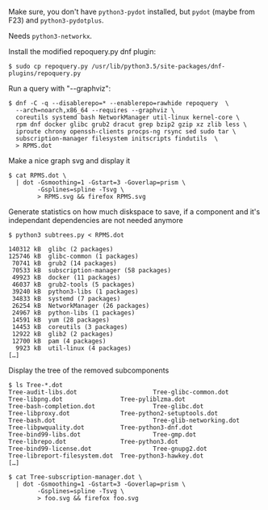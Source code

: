 Make sure, you don't have `python3-pydot` installed, but `pydot` (maybe from F23) and `python3-pydotplus`.

Needs `python3-networkx`.


Install the modified repoquery.py dnf plugin:
```
$ sudo cp repoquery.py /usr/lib/python3.5/site-packages/dnf-plugins/repoquery.py
```

Run a query with "--graphviz":
```
$ dnf -C -q --disablerepo=* --enablerepo=rawhide repoquery  \
  --arch=noarch,x86_64 --requires --graphviz \
  coreutils systemd bash NetworkManager util-linux kernel-core \
  rpm dnf docker glibc grub2 dracut grep bzip2 gzip xz zlib less \
  iproute chrony openssh-clients procps-ng rsync sed sudo tar \
  subscription-manager filesystem initscripts findutils  \
  > RPMS.dot

```

Make a nice graph svg and display it
```
$ cat RPMS.dot \
  | dot -Gsmoothing=1 -Gstart=3 -Goverlap=prism \
        -Gsplines=spline -Tsvg \
        > RPMS.svg && firefox RPMS.svg

```

Generate statistics on how much diskspace to save, if a component and it's independant dependencies are not needed anymore
```
$ python3 subtrees.py < RPMS.dot

140312 kB  glibc (2 packages)
125746 kB  glibc-common (1 packages)
 70741 kB  grub2 (14 packages)
 70533 kB  subscription-manager (58 packages)
 49923 kB  docker (11 packages)
 46037 kB  grub2-tools (5 packages)
 39240 kB  python3-libs (1 packages)
 34833 kB  systemd (7 packages)
 26254 kB  NetworkManager (26 packages)
 24967 kB  python-libs (1 packages)
 14591 kB  yum (28 packages)
 14453 kB  coreutils (3 packages)
 12922 kB  glib2 (2 packages)
 12700 kB  pam (4 packages)
  9923 kB  util-linux (4 packages)
[…]
```


Display the tree of the removed subcomponents
```
$ ls Tree-*.dot
Tree-audit-libs.dot                     Tree-glibc-common.dot               Tree-libpng.dot                Tree-pyliblzma.dot
Tree-bash-completion.dot                Tree-glibc.dot                      Tree-libproxy.dot              Tree-python2-setuptools.dot
Tree-bash.dot                           Tree-glib-networking.dot            Tree-libpwquality.dot          Tree-python3-dnf.dot
Tree-bind99-libs.dot                    Tree-gmp.dot                        Tree-librepo.dot               Tree-python3.dot
Tree-bind99-license.dot                 Tree-gnupg2.dot                     Tree-libreport-filesystem.dot  Tree-python3-hawkey.dot
[…]

$ cat Tree-subscription-manager.dot \
  | dot -Gsmoothing=1 -Gstart=3 -Goverlap=prism \
        -Gsplines=spline -Tsvg \
        > foo.svg && firefox foo.svg

```